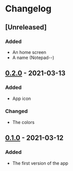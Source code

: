 # Changelog

## [Unreleased]

### Added

- An home screen
- A name (Notepad--)

## [0.2.0]() - 2021-03-13

### Added

- App icon

### Changed

- The colors

## [0.1.0](https://github.com/victorbnl/android-text-editor/releases/tag/v0.1.0) - 2021-03-12

### Added

- The first version of the app
